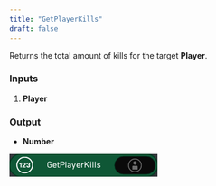```yaml
---
title: "GetPlayerKills"
draft: false
---
```

Returns the total amount of kills for the target **Player**.
### Inputs
1. **Player**
### Output
-   **Number**

![GetPlayerKills](https://raw.githubusercontent.com/battlefield-portal-community/Image-CDN/main/portal_blocks/GetPlayerKills.png)